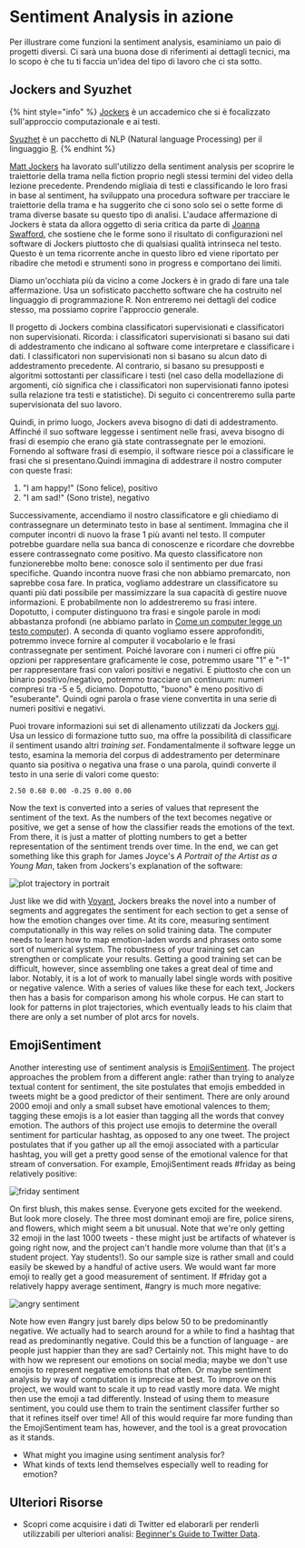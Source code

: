 # Sentiment Analysis in azione

Per illustrare come funzioni la sentiment analysis, esaminiamo un paio di progetti diversi. Ci sarà  una buona dose di riferimenti ai dettagli tecnici, ma lo scopo è che tu ti faccia   un'idea del tipo di lavoro che ci sta sotto.

## Jockers and Syuzhet

{% hint style="info" %}
[Jockers](https://www.matthewjockers.net) è un accademico che si è focalizzato sull'approccio computazionale e ai testi.&#x20;

[Syuzhet](https://cran.r-project.org/web/packages/syuzhet/vignettes/syuzhet-vignette.html) è un pacchetto di NLP (Natural language Processing) per il linguaggio [R](https://www.r-project.org/about.html).
{% endhint %}

[Matt Jockers](https://www.matthewjockers.net/2015/02/02/syuzhet/) ha lavorato sull'utilizzo della sentiment analysis per scoprire le traiettorie della trama nella fiction proprio negli stessi termini del video della lezione precedente. Prendendo migliaia di testi e classificando le loro frasi in base al sentiment, ha sviluppato una procedura software per tracciare le traiettorie della trama e ha suggerito che ci sono solo sei o sette forme di trama diverse basate su questo tipo di analisi. L'audace affermazione di Jockers è stata da allora oggetto di seria critica da parte di [Joanna Swafford](https://annieswafford.wordpress.com/2015/03/02/syuzhet/), che sostiene che le forme sono il risultato di configurazioni nel software di Jockers piuttosto che di qualsiasi qualità intrinseca nel testo. Questo è un tema ricorrente anche in questo libro ed viene riportato per ribadire che metodi e strumenti sono in progress e comportano dei limiti.

Diamo un'occhiata più da vicino a come Jockers è in grado di fare una tale affermazione. Usa un sofisticato pacchetto software che ha costruito nel linguaggio di programmazione R. Non entreremo nei dettagli del codice stesso, ma possiamo coprire l'approccio generale.&#x20;

Il progetto di Jockers combina classificatori supervisionati e classificatori non supervisionati. Ricorda: i classificatori supervisionati si basano sui dati di addestramento che indicano al software come interpretare e classificare i dati. I classificatori non supervisionati non si basano su alcun dato di addestramento precedente. Al contrario, si basano su presupposti e algoritmi sottostanti per classificare i testi (nel caso della modellazione di argomenti, ciò significa che i classificatori non supervisionati fanno ipotesi sulla relazione tra testi e statistiche). Di seguito ci concentreremo sulla parte supervisionata del suo lavoro.

Quindi, in primo luogo, Jockers aveva bisogno di dati di addestramento. Affinché il suo software leggesse i sentiment nelle frasi, aveva bisogno di frasi di esempio che erano già state contrassegnate per le emozioni. Fornendo al software frasi di esempio, il software riesce poi a classificare le  frasi che si presentano.Quindi immagina di addestrare il nostro computer con queste frasi:

1. "I am happy!" (Sono felice), positivo
2. "I am sad!" (Sono triste), negativo

Successivamente, accendiamo il nostro classificatore e gli chiediamo di contrassegnare un determinato testo in base al sentiment. Immagina che il computer incontri di nuovo la frase 1 più avanti nel testo. Il computer potrebbe guardare nella sua banca di conoscenze e ricordare che dovrebbe essere contrassegnato come positivo. Ma questo classificatore non funzionerebbe molto bene: conosce solo il sentimento per due frasi specifiche. Quando incontra nuove frasi che non abbiamo premarcato, non saprebbe cosa fare. In pratica, vogliamo addestrare un classificatore su quanti più dati possibile per massimizzare la sua capacità di gestire nuove informazioni. E probabilmente non lo addestreremo su frasi intere. Dopotutto, i computer distinguono tra frasi e singole parole in modi abbastanza profondi (ne abbiamo parlato in [Come un computer legge un testo computer](../cyborg-readers/computer-reading.md)). A seconda di quanto vogliamo essere approfonditi, potremmo invece fornire al computer il vocabolario e le frasi contrassegnate per sentiment. Poiché lavorare con i numeri ci offre più opzioni per rappresentare graficamente le cose, potremmo usare "1" e "-1" per rappresentare frasi con valori positivi e negativi. E piuttosto che con un binario positivo/negativo, potremmo tracciare un continuum: numeri compresi tra -5 e 5, diciamo. Dopotutto, "buono" è meno positivo di "esuberante". Quindi ogni parola o frase viene convertita in una serie di numeri positivi e negativi.

Puoi trovare informazioni sui set di allenamento utilizzati da Jockers [qui](https://github.com/mjockers/syuzhet#references). Usa un lessico di formazione tutto suo, ma offre la possibilità di classificare il sentiment usando altri _training set_. Fondamentalmente il software legge un testo, esamina la memoria del corpus di addestramento per determinare quanto sia positiva o negativa una frase o una parola, quindi converte il testo in una serie di valori come questo:

```
2.50 0.60 0.00 -0.25 0.00 0.00
```

Now the text is converted into a series of values that represent the sentiment of the text. As the numbers of the text becomes negative or positive, we get a sense of how the classifier reads the emotions of the text. From there, it is just a matter of plotting numbers to get a better representation of the sentiment trends over time. In the end, we can get something like this graph for James Joyce's _A Portrait of the Artist as a Young Man_, taken from Jockers's explanation of the software:

![plot trajectory in portrait](../assets/sentiment-analysis/jockers-portrait.jpg)

Just like we did with [Voyant](../reading-at-scale/voyant-part-two/), Jockers breaks the novel into a number of segments and aggregates the sentiment for each section to get a sense of how the emotion changes over time. At its core, measuring sentiment computationally in this way relies on solid training data. The computer needs to learn how to map emotion-laden words and phrases onto some sort of numerical system. The robustness of your training set can strengthen or complicate your results. Getting a good training set can be difficult, however, since assembling one takes a great deal of time and labor. Notably, it is a lot of work to manually label single words with positive or negative valence. With a series of values like these for each text, Jockers then has a basis for comparison among his whole corpus. He can start to look for patterns in plot trajectories, which eventually leads to his claim that there are only a set number of plot arcs for novels.

## EmojiSentiment

Another interesting use of sentiment analysis is [EmojiSentiment](http://www.emojisentiment.com/#About). The project approaches the problem from a different angle: rather than trying to analyze textual content for sentiment, the site postulates that emojis embedded in tweets might be a good predictor of their sentiment. There are only around 2000 emoji and only a small subset have emotional valences to them; tagging these emojis is a lot easier than tagging all the words that convey emotion. The authors of this project use emojis to determine the overall sentiment for particular hashtag, as opposed to any one tweet. The project postulates that if you gather up all the emoji associated with a particular hashtag, you will get a pretty good sense of the emotional valence for that stream of conversation. For example, EmojiSentiment reads #friday as being relatively positive:

![friday sentiment](../assets/sentiment-analysis/emoji-sentiment-friday.jpg)

On first blush, this makes sense. Everyone gets excited for the weekend. But look more closely. The three most dominant emoji are fire, police sirens, and flowers, which might seem a bit unusual. Note that we're only getting 32 emoji in the last 1000 tweets - these might just be artifacts of whatever is going right now, and the project can't handle more volume than that (it's a student project. Yay students!). So our sample size is rather small and could easily be skewed by a handful of active users. We would want far more emoji to really get a good measurement of sentiment. If #friday got a relatively happy average sentiment, #angry is much more negative:

![angry sentiment](../assets/sentiment-analysis/emoji-sentiment-angry.jpg)

Note how even #angry just barely dips below 50 to be predominantly negative. We actually had to search around for a while to find a hashtag that read as predominantly negative. Could this be a function of language - are people just happier than they are sad? Certainly not. This might have to do with how we represent our emotions on social media; maybe we don't use emojis to represent negative emotions that often. Or maybe sentiment analysis by way of computation is imprecise at best. To improve on this project, we would want to scale it up to read vastly more data. We might then use the emoji a tad differently. Instead of using them to measure sentiment, you could use them to train the sentiment classifer further so that it refines itself over time! All of this would require far more funding than the EmojiSentiment team has, however, and the tool is a great provocation as it stands.

* What might you imagine using sentiment analysis for?
* What kinds of texts lend themselves especially well to reading for emotion?

## Ulteriori Risorse

* Scopri come acquisire i dati di Twitter ed elaborarli per renderli utilizzabili per ulteriori analisi: [Beginner's Guide to Twitter Data](https://programminghistorian.org/en/lessons/beginners-guide-to-twitter-data).
